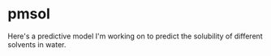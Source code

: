 # pmsol
Here's a predictive model I'm working on to predict the solubility of different solvents in water.

